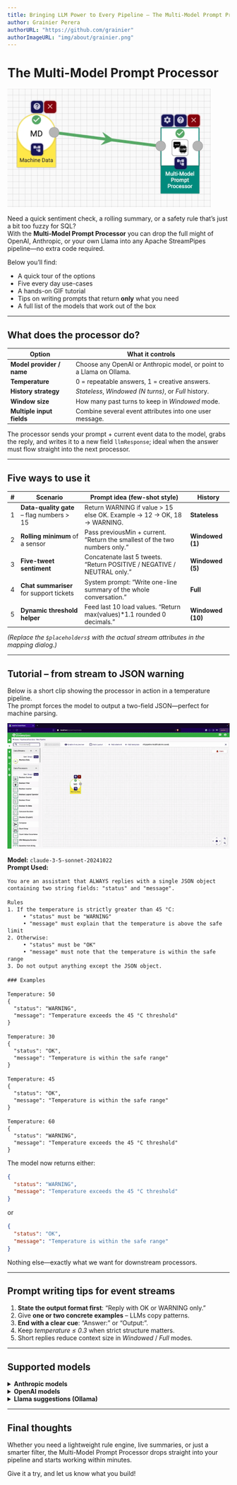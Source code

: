 ```yaml
---
title: Bringing LLM Power to Every Pipeline – The Multi-Model Prompt Processor
author: Grainier Perera
authorURL: "https://github.com/grainier"
authorImageURL: "img/about/grainier.png"
---
```


# The Multi-Model Prompt Processor

<img src="/img/blog/2025-04-28/prompt-processor-pipeline.png" alt="Prompt Processor in Pipeline"/>

Need a quick sentiment check, a rolling summary, or a safety rule that’s just a bit too fuzzy for SQL?  
With the **Multi-Model Prompt Processor** you can drop the full might of OpenAI, Anthropic, or your own Llama into any
Apache StreamPipes pipeline—no extra code required.

Below you’ll find:

* A quick tour of the options
* Five every day use-cases
* A hands-on GIF tutorial
* Tips on writing prompts that return **only** what you need
* A full list of the models that work out of the box

---

## What does the processor do?

| Option                    | What it controls                                                     |
|---------------------------|----------------------------------------------------------------------|
| **Model provider / name** | Choose any OpenAI or Anthropic model, or point to a Llama on Ollama. |
| **Temperature**           | 0 = repeatable answers, 1 = creative answers.                        |
| **History strategy**      | *Stateless*, *Windowed (N turns)*, or *Full* history.                |
| **Window size**           | How many past turns to keep in *Windowed* mode.                      |
| **Multiple input fields** | Combine several event attributes into one user message.              |

The processor sends your prompt + current event data to the model, grabs the reply, and writes it to a new field
`llmResponse`; ideal when the answer must flow straight into the next processor.

---

## Five ways to use it

| # | Scenario                                  | Prompt idea (few-shot style)                                               | History           |
|---|-------------------------------------------|----------------------------------------------------------------------------|-------------------|
| 1 | **Data-quality gate** – flag numbers > 15 | Return WARNING if value > 15 else OK. Example → 12 → OK, 18 → WARNING.     | **Stateless**     |
| 2 | **Rolling minimum** of a sensor           | Pass previousMin + current. “Return the smallest of the two numbers only.” | **Windowed (1)**  |
| 3 | **Five-tweet sentiment**                  | Concatenate last 5 tweets. “Return POSITIVE / NEGATIVE / NEUTRAL only.”    | **Windowed (5)**  |
| 4 | **Chat summariser** for support tickets   | System prompt: “Write one-line summary of the whole conversation.”         | **Full**          |
| 5 | **Dynamic threshold helper**              | Feed last 10 load values. “Return max(values)*1.1 rounded 0 decimals.”     | **Windowed (10)** |

*(Replace the `$placeholders$` with the actual stream attributes in the mapping dialog.)*

---

## Tutorial – from stream to JSON warning

Below is a short clip showing the processor in action in a temperature pipeline.  
The prompt forces the model to output a two-field JSON—perfect for machine parsing.

<img src="/img/blog/2025-04-28/prompt_processor_demo.gif" alt="Animated demo of the prompt processor"/>

**Model:** `claude-3-5-sonnet-20241022`  
**Prompt Used:**

```text
You are an assistant that ALWAYS replies with a single JSON object
containing two string fields: "status" and "message".

Rules
1. If the temperature is strictly greater than 45 °C:
     • "status" must be "WARNING"
     • "message" must explain that the temperature is above the safe limit
2. Otherwise:
     • "status" must be "OK"
     • "message" must note that the temperature is within the safe range
3. Do not output anything except the JSON object.

### Examples

Temperature: 50
{
  "status": "WARNING",
  "message": "Temperature exceeds the 45 °C threshold"
}

Temperature: 30
{
  "status": "OK",
  "message": "Temperature is within the safe range"
}

Temperature: 45
{
  "status": "OK",
  "message": "Temperature is within the safe range"
}

Temperature: 60
{
  "status": "WARNING",
  "message": "Temperature exceeds the 45 °C threshold"
}
```

The model now returns either:

```json
{
  "status": "WARNING",
  "message": "Temperature exceeds the 45 °C threshold"
}
```

or

```json
{
  "status": "OK",
  "message": "Temperature is within the safe range"
}
```

Nothing else—exactly what we want for downstream processors.

---

## Prompt writing tips for event streams

1. **State the output format first**: “Reply with OK or WARNING only.”
2. Give **one or two concrete examples** – LLMs copy patterns.
3. **End with a clear cue**: “Answer:” or “Output:”.
4. Keep *temperature ≤ 0.3* when strict structure matters.
5. Short replies reduce context size in *Windowed* / *Full* modes.

---

## Supported models

<details>
<summary><strong>Anthropic models</strong></summary>

```
claude-3-7-sonnet-20250219
claude-3-5-sonnet-20241022
claude-3-5-haiku-20241022
claude-3-5-sonnet-20240620
claude-3-opus-20240229
claude-3-sonnet-20240229
claude-3-haiku-20240307
claude-2.1
claude-2.0
```

</details>

<details>
<summary><strong>OpenAI models</strong></summary>

```
gpt-3.5-turbo              gpt-3.5-turbo-1106     gpt-3.5-turbo-0125
gpt-3.5-turbo-16k          gpt-4                  gpt-4-0613
gpt-4-turbo-preview        gpt-4-1106-preview     gpt-4-0125-preview
gpt-4-turbo                gpt-4-turbo-2024-04-09 gpt-4-32k
gpt-4-32k-0613             gpt-4o                 gpt-4o-2024-05-13
gpt-4o-2024-08-06          gpt-4o-2024-11-20      gpt-4o-mini
gpt-4o-mini-2024-07-18     o1                     o1-mini
o1-2024-12-17              o1-mini-2024-09-12     o1-preview
o1-preview-2024-09-12      o3-mini-2025-01-31
```

</details>

<details>
<summary><strong>Llama suggestions (Ollama)</strong></summary>

`llama3`, `llama3:8b`, `llama2`, `mistral-7b-instruct`, or any custom model you have pulled.
</details>

---

## Final thoughts

Whether you need a lightweight rule engine, live summaries, or just a smarter filter, the Multi-Model Prompt Processor
drops straight into your pipeline and starts working within minutes.

Give it a try, and let us know what you build!